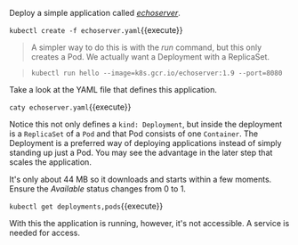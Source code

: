 Deploy a simple application called [_echoserver_](https://console.cloud.google.com/gcr/images/google-containers/GLOBAL/echoserver?gcrImageListsize=30).

`kubectl create -f echoserver.yaml`{{execute}}

> A simpler way to do this is with the _run_ command, but this only creates a Pod. We actually want a Deployment with a ReplicaSet.

> `kubectl run hello --image=k8s.gcr.io/echoserver:1.9 --port=8080`

Take a look at the YAML file that defines this application.

`caty echoserver.yaml`{{execute}}

Notice this not only defines a `kind: Deployment`, but inside the deployment is a `ReplicaSet` of a `Pod` and that Pod consists of one `Container`. The Deployment is a preferred way of deploying applications instead of simply standing up just a Pod. You may see the advantage in the later step that scales the application.

It's only about 44 MB so it downloads and starts within a few moments. Ensure the _Available_ status changes from 0 to 1.

`kubectl get deployments,pods`{{execute}}

With this the application is running, however, it's not accessible. A service is needed for access.

